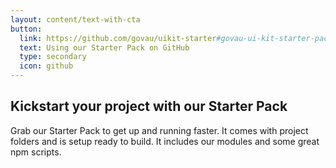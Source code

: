 ```yaml
---
layout: content/text-with-cta
button:
  link: https://github.com/govau/uikit-starter#govau-ui-kit-starter-pack
  text: Using our Starter Pack on GitHub
  type: secondary
  icon: github
---
```


## Kickstart your project with our Starter Pack

Grab our Starter Pack to get up and running faster. It comes with project folders and is setup ready to build. It includes our modules and some great npm scripts.
